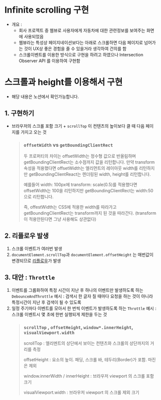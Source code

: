 # Infinite scrolling 구현
- 개요 : 
  - 회사 프로젝트 중 웹뷰로 사용자에게 자동차에 대한 관련정보를 보여주는 화면에 사용되었음
  - 웹뷰라는 특성상 페이지네이션보다는 아래로 스크롤하면 다음 페이지로 넘어가는 것이 UX상 좋은 경험을 줄 수 있을거라 생각하여 건의를 함
  - 스크롤이벤트를 이용한 방식으로 구현을 하려고 하였으나 Intersection Observer API 를 이용하여 구현함

# 스크롤과 height를 이용해서 구현
- 해당 내용은 노션에서 확인가능합니다.

## 1. 구현하기
   - 브라우저의 스크롤 포함 크기 + `scrollTop` 이 컨텐츠의 높이보다 클 때 다음 페이지를 가지고 오는 것
    
      > ### **`offsetWidth` vs `getBoundingClientRect`**
     > 
     > 두 프로퍼티의 차이는 offsetWidth는 정수형 값으로 반올림하며 getBoundingClientRect는 소수점까지 값을 리턴합니다. 만약 transform 속성을 적용했다면 offsetWidth는 엘리먼트의 레이아웃 width를 리턴하지만 getBoundingClientReact는 렌더링된 width, height를 리턴합니다.
     > 
     > 예를들어 width: 100px에 transform: scale(0.5)를 적용했다면 offsetWidth는 100을 리턴하지만 getBoundingClientRect는 width:50으로 리턴합니다. 
     > 
     > 즉, offestWidth는 CSS에 적용한 width를 따라가고 getBoundingClientRect는 transform까지 된 것을 따라간다. (transform이 적용안된다면 그냥 사용해도 상관없다)

## 2. 리플로우 발생
  1. 스크롤 이벤트가 여러번 발생
  2. `documentElement.scrollTop`과 `documentElement.offsetHeight` 는 매번값이 변경되므로 [리플로우](https://www.notion.so/feat-c521ebed578c4ccfb5cc7e365f6f569a)가 발생
## 3. 대안 : `Throttle`
  1. 이벤트를 그룹화하여 특정 시간이 지난 후 하나의 이벤트만 발생하도록 하는 `DebounceAndThrottle`
     예시 : 검색시 한 글자 칠 때마다 요청을 하는 것이 아니라 특정시간이 지난 후 검색이 될 수 있도록
  2. 일정 주기마다 이벤트를 모아서 한 번씩 이벤트가 발생하도록 하는 `Throttle`
     예시 : 스크롤 이벤트시 몇 초에 한번 실행되게 제한을 두는 것
     > ### **`scrollTop` , `offsetHeight`, `window*.innerHeight`, `visualViewport.width`**  
      > scrollTop : 엘리멘트의 상단에서 보이는 컨텐츠와 스크롤의 상단까지의 거리를 측정
     > 
      > offsetHeight :  요소의 높이.  패딩, 스크롤 바, 테두리(Border)가 포함. 마진은 제외 
     > 
      > window.innerWidth / innerHeight : 브라우저 viewport 의 스크롤 포함 크기
     > 
      > visualViewport.width : 브라우저 viewport 의 스크롤 제외 크기
